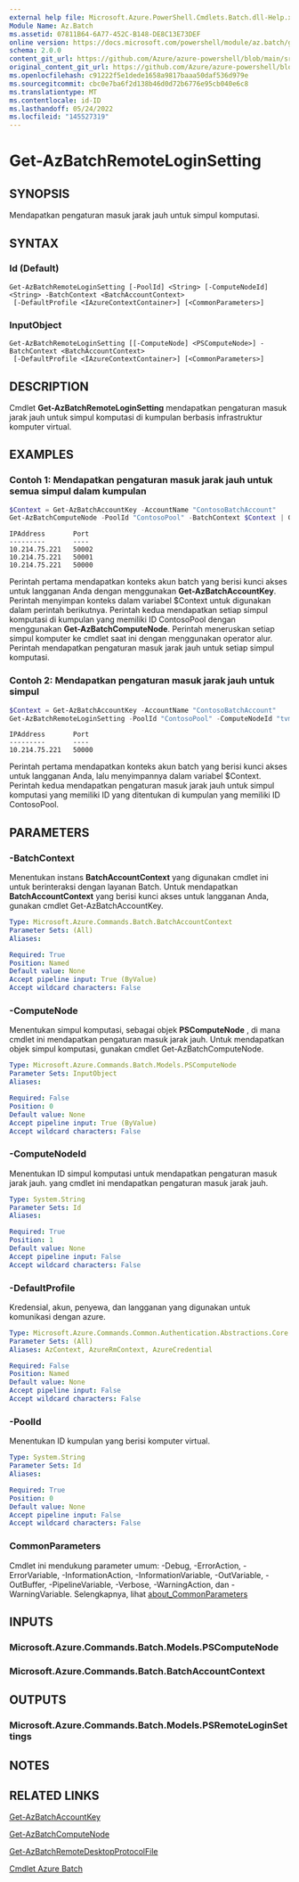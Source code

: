 ```yaml
---
external help file: Microsoft.Azure.PowerShell.Cmdlets.Batch.dll-Help.xml
Module Name: Az.Batch
ms.assetid: 07811B64-6A77-452C-B148-DE8C13E73DEF
online version: https://docs.microsoft.com/powershell/module/az.batch/get-azbatchremoteloginsetting
schema: 2.0.0
content_git_url: https://github.com/Azure/azure-powershell/blob/main/src/Batch/Batch/help/Get-AzBatchRemoteLoginSetting.md
original_content_git_url: https://github.com/Azure/azure-powershell/blob/main/src/Batch/Batch/help/Get-AzBatchRemoteLoginSetting.md
ms.openlocfilehash: c91222f5e1dede1658a9817baaa50daf536d979e
ms.sourcegitcommit: cbc0e7ba6f2d138b46d0d72b6776e95cb040e6c8
ms.translationtype: MT
ms.contentlocale: id-ID
ms.lasthandoff: 05/24/2022
ms.locfileid: "145527319"
---
```

# Get-AzBatchRemoteLoginSetting

## SYNOPSIS
Mendapatkan pengaturan masuk jarak jauh untuk simpul komputasi.

## SYNTAX

### Id (Default)
```
Get-AzBatchRemoteLoginSetting [-PoolId] <String> [-ComputeNodeId] <String> -BatchContext <BatchAccountContext>
 [-DefaultProfile <IAzureContextContainer>] [<CommonParameters>]
```

### InputObject
```
Get-AzBatchRemoteLoginSetting [[-ComputeNode] <PSComputeNode>] -BatchContext <BatchAccountContext>
 [-DefaultProfile <IAzureContextContainer>] [<CommonParameters>]
```

## DESCRIPTION
Cmdlet **Get-AzBatchRemoteLoginSetting** mendapatkan pengaturan masuk jarak jauh untuk simpul komputasi di kumpulan berbasis infrastruktur komputer virtual.

## EXAMPLES

### Contoh 1: Mendapatkan pengaturan masuk jarak jauh untuk semua simpul dalam kumpulan
```powershell
$Context = Get-AzBatchAccountKey -AccountName "ContosoBatchAccount"
Get-AzBatchComputeNode -PoolId "ContosoPool" -BatchContext $Context | Get-AzBatchRemoteLoginSetting -BatchContext $Context
```

```output
IPAddress       Port
---------       ----
10.214.75.221   50002
10.214.75.221   50001
10.214.75.221   50000
```

Perintah pertama mendapatkan konteks akun batch yang berisi kunci akses untuk langganan Anda dengan menggunakan **Get-AzBatchAccountKey**.
Perintah menyimpan konteks dalam variabel $Context untuk digunakan dalam perintah berikutnya.
Perintah kedua mendapatkan setiap simpul komputasi di kumpulan yang memiliki ID ContosoPool dengan menggunakan **Get-AzBatchComputeNode**.
Perintah meneruskan setiap simpul komputer ke cmdlet saat ini dengan menggunakan operator alur.
Perintah mendapatkan pengaturan masuk jarak jauh untuk setiap simpul komputasi.

### Contoh 2: Mendapatkan pengaturan masuk jarak jauh untuk simpul
```powershell
$Context = Get-AzBatchAccountKey -AccountName "ContosoBatchAccount"
Get-AzBatchRemoteLoginSetting -PoolId "ContosoPool" -ComputeNodeId "tvm-1900272697_1-20150330t205553z" -BatchContext $Context
```

```output
IPAddress       Port
---------       ----
10.214.75.221   50000
```

Perintah pertama mendapatkan konteks akun batch yang berisi kunci akses untuk langganan Anda, lalu menyimpannya dalam variabel $Context.
Perintah kedua mendapatkan pengaturan masuk jarak jauh untuk simpul komputasi yang memiliki ID yang ditentukan di kumpulan yang memiliki ID ContosoPool.

## PARAMETERS

### -BatchContext
Menentukan instans **BatchAccountContext** yang digunakan cmdlet ini untuk berinteraksi dengan layanan Batch.
Untuk mendapatkan **BatchAccountContext** yang berisi kunci akses untuk langganan Anda, gunakan cmdlet Get-AzBatchAccountKey.

```yaml
Type: Microsoft.Azure.Commands.Batch.BatchAccountContext
Parameter Sets: (All)
Aliases:

Required: True
Position: Named
Default value: None
Accept pipeline input: True (ByValue)
Accept wildcard characters: False
```

### -ComputeNode
Menentukan simpul komputasi, sebagai objek **PSComputeNode** , di mana cmdlet ini mendapatkan pengaturan masuk jarak jauh.
Untuk mendapatkan objek simpul komputasi, gunakan cmdlet Get-AzBatchComputeNode.

```yaml
Type: Microsoft.Azure.Commands.Batch.Models.PSComputeNode
Parameter Sets: InputObject
Aliases:

Required: False
Position: 0
Default value: None
Accept pipeline input: True (ByValue)
Accept wildcard characters: False
```

### -ComputeNodeId
Menentukan ID simpul komputasi untuk mendapatkan pengaturan masuk jarak jauh.
yang cmdlet ini mendapatkan pengaturan masuk jarak jauh.

```yaml
Type: System.String
Parameter Sets: Id
Aliases:

Required: True
Position: 1
Default value: None
Accept pipeline input: False
Accept wildcard characters: False
```

### -DefaultProfile
Kredensial, akun, penyewa, dan langganan yang digunakan untuk komunikasi dengan azure.

```yaml
Type: Microsoft.Azure.Commands.Common.Authentication.Abstractions.Core.IAzureContextContainer
Parameter Sets: (All)
Aliases: AzContext, AzureRmContext, AzureCredential

Required: False
Position: Named
Default value: None
Accept pipeline input: False
Accept wildcard characters: False
```

### -PoolId
Menentukan ID kumpulan yang berisi komputer virtual.

```yaml
Type: System.String
Parameter Sets: Id
Aliases:

Required: True
Position: 0
Default value: None
Accept pipeline input: False
Accept wildcard characters: False
```

### CommonParameters
Cmdlet ini mendukung parameter umum: -Debug, -ErrorAction, -ErrorVariable, -InformationAction, -InformationVariable, -OutVariable, -OutBuffer, -PipelineVariable, -Verbose, -WarningAction, dan -WarningVariable. Selengkapnya, lihat [about_CommonParameters](http://go.microsoft.com/fwlink/?LinkID=113216)

## INPUTS

### Microsoft.Azure.Commands.Batch.Models.PSComputeNode

### Microsoft.Azure.Commands.Batch.BatchAccountContext

## OUTPUTS

### Microsoft.Azure.Commands.Batch.Models.PSRemoteLoginSettings

## NOTES

## RELATED LINKS

[Get-AzBatchAccountKey](./Get-AzBatchAccountKey.md)

[Get-AzBatchComputeNode](./Get-AzBatchComputeNode.md)

[Get-AzBatchRemoteDesktopProtocolFile](./Get-AzBatchRemoteDesktopProtocolFile.md)

[Cmdlet Azure Batch](/powershell/module/Az.Batch/)
